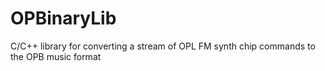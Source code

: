 # OPBinaryLib
C/C++ library for converting a stream of OPL FM synth chip commands to the OPB music format
